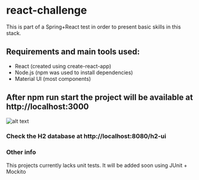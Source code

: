 # react-challenge
This is part of a Spring+React test in order to present basic skills in this stack.

## Requirements and main tools used:
 - React (created using create-react-app)
 - Node.js (npm was used to install dependencies)
 - Material UI (most components)
 
 ## After npm run start the project will be available at http://localhost:3000
 ![alt text](https://i.imgur.com/CAEbjiE.png)
 
 ### Check the H2 database at http://localhost:8080/h2-ui 
 
 ### Other info
 This projects currently lacks unit tests. 
 It will be added soon using JUnit + Mockito 
 
 
